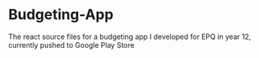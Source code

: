 # Budgeting-App
The react source files for a budgeting app I developed for EPQ in year 12, currently pushed to Google Play Store
